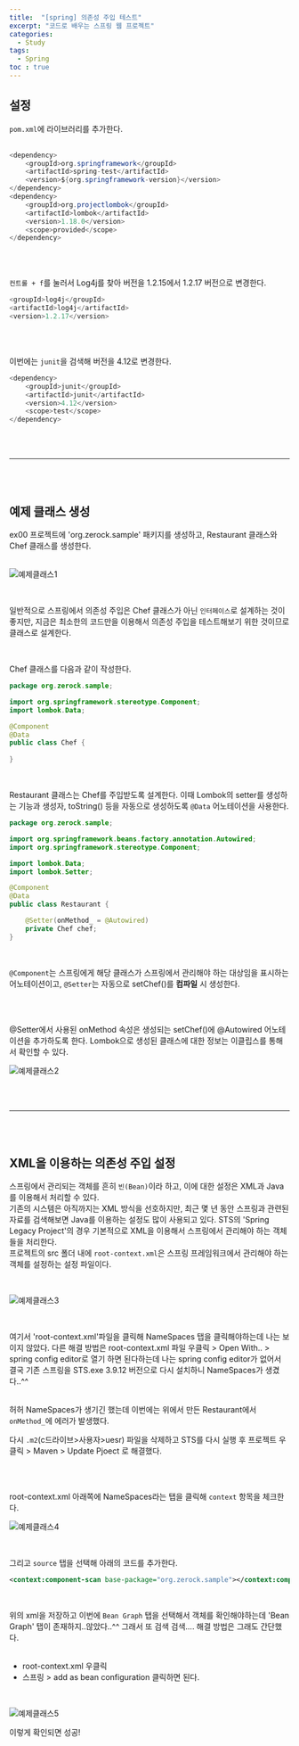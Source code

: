 ```yaml
---
title:  "[spring] 의존성 주입 테스트"
excerpt: "코드로 배우는 스프링 웹 프로젝트"
categories: 
  - Study
tags: 
  - Spring
toc : true
---
```




## 설정

`pom.xml`에 라이브러리를 추가한다. <br><br>

```java
<dependency>
    <groupId>org.springframework</groupId>
    <artifactId>spring-test</artifactId>
    <version>${org.springframework-version}</version>
</dependency>
<dependency>
    <groupId>org.projectlombok</groupId>
    <artifactId>lombok</artifactId>
    <version>1.18.0</version>
    <scope>provided</scope>
</dependency>
```

<br><br>

`컨트롤 + f`를 눌러서 Log4j를 찾아 버전을 1.2.15에서 1.2.17 버전으로 변경한다. <br>

```java
<groupId>log4j</groupId>
<artifactId>log4j</artifactId>
<version>1.2.17</version>
```

<br><br>

이번에는 `junit`을 검색해 버전을 4.12로 변경한다. <br>

```java
<dependency>
    <groupId>junit</groupId>
    <artifactId>junit</artifactId>
    <version>4.12</version>
    <scope>test</scope>
</dependency>
```

<br><br>

------------------

<br><br>

## 예제 클래스 생성

ex00 프로젝트에 'org.zerock.sample' 패키지를 생성하고, Restaurant 클래스와 Chef 클래스를 생성한다. <br><br>

![예제클래스1](https://user-images.githubusercontent.com/70805241/118974467-d214ee80-b9ad-11eb-9381-b543bab38e2c.png)

<br>

일반적으로 스프링에서 의존성 주입은 Chef 클래스가 아닌 `인터페이스`로 설계하는 것이 좋지만, 지금은 최소한의 코드만을 이용해서 의존성 주입을 테스트해보기 위한 것이므로 클래스로 설계한다.

<br>


Chef 클래스를 다음과 같이 작성한다. <br>

```java
package org.zerock.sample;

import org.springframework.stereotype.Component;
import lombok.Data;

@Component
@Data
public class Chef {
	
}
```

<br>

Restaurant 클래스는 Chef를 주입받도록 설계한다. 이때 Lombok의 setter를 생성하는 기능과 생성자, toString() 등을 자동으로 생성하도록 `@Data` 어노테이션을 사용한다. <br>

```java
package org.zerock.sample;

import org.springframework.beans.factory.annotation.Autowired;
import org.springframework.stereotype.Component;

import lombok.Data;
import lombok.Setter;

@Component
@Data
public class Restaurant {

	@Setter(onMethod_ = @Autowired)
	private Chef chef;
}
```

<br>

`@Component`는 스프링에게 해당 클래스가 스프링에서 관리해야 하는 대상임을 표시하는 어노테이션이고, `@Setter`는 자동으로 setChef()를 **컴파일** 시 생성한다.

<br><br>

@Setter에서 사용된 onMethod 속성은 생성되는 setChef()에 @Autowired 어노테이션을 추가하도록 한다. Lombok으로 생성된 클래스에 대한 정보는 이클립스를 통해서 확인할 수 있다.  <br>

![예제클래스2](https://user-images.githubusercontent.com/70805241/118975307-d8579a80-b9ae-11eb-840b-876f8f79c223.png) <br>


<br><br>

------------------

<br><br>

## XML을 이용하는 의존성 주입 설정
스프링에서 관리되는 객체를 흔히 `빈(Bean)`이라 하고, 이에 대한 설정은 XML과 Java를 이용해서 처리할 수 있다. <br>
기존의 시스템은 아직까지는 XML 방식을 선호하지만, 최근 몇 년 동안 스프링과 관련된 자료를 검색해보면 Java를 이용하는 설정도 많이 사용되고 있다. STS의 'Spring Legacy Project'의 경우 기본적으로 XML을 이용해서 스프링에서 관리해야 하는 객체들을 처리한다. <br>
프로젝트의 src 폴더 내에 `root-context.xml`은 스프링 프레임워크에서 관리해야 하는 객체를 설정하는 설정 파일이다.

<br> 

![예제클래스3](https://user-images.githubusercontent.com/70805241/118976019-82372700-b9af-11eb-8a46-de504add1cd9.png)

<br>

여기서 'root-context.xml'파일을 클릭해 NameSpaces 탭을 클릭해야하는데 나는 보이지 않았다. 다른 해결 방법은 root-context.xml 파일 우클릭 > Open With.. > spring config editor로 열기 하면 된다하는데 나는 spring config editor가 없어서 결국 기존 스프링을 STS.exe  3.9.12 버전으로 다시 설치하니 NameSpaces가 생겼다..^^ <br><br>

허허 NameSpaces가 생기긴 했는데 이번에는 위에서 만든 Restaurant에서 `onMethod_`에 에러가 발생했다. <br> 

다시 `.m2`(c드라이브>사용자>uesr) 파일을 삭제하고 STS를 다시 실행 후 프로젝트 우클릭 > Maven > Update Pjoect 로 해결했다. 

<br><br>

root-context.xml 아래쪽에 NameSpaces라는 탭을 클릭해 `context` 항목을 체크한다. 

![예제클래스4](https://user-images.githubusercontent.com/70805241/118986759-93396580-b9ba-11eb-9bf3-211e7514d5fd.png) <br>

<br>

그리고 `source` 탭을 선택해 아래의 코드를 추가한다.

```xml
<context:component-scan base-package="org.zerock.sample"></context:component-scan>
```

<br>

위의 xml을 저장하고 이번에 `Bean Graph` 탭을 선택해서 객체를 확인해야하는데 'Bean Graph' 탭이 존재하지..않았다..^^ 그래서 또 검색 검색.... 해결 방법은 그래도 간단했다. <br><br>


- root-context.xml 우클릭
- 스프링 > add as bean configuration 클릭하면 된다.


<br>

![예제클래스5](https://user-images.githubusercontent.com/70805241/118991224-80c12b00-b9be-11eb-8443-93a6084dc7f1.png)

이렇게 확인되면 성공!


